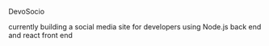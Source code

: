 DevoSocio

currently building a social media site for developers using Node.js back end and react front end
